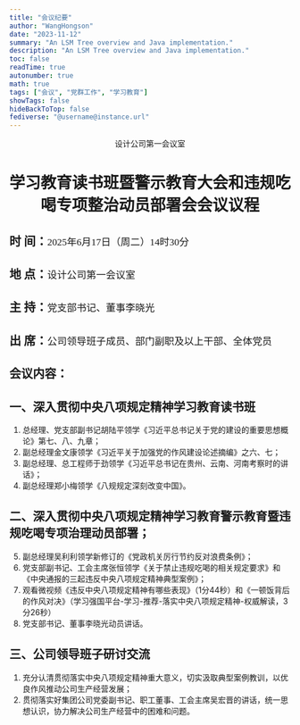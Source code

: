 ```yaml
---
title: "会议纪要"
author: "WangHongson"
date: "2023-11-12"
summary: "An LSM Tree overview and Java implementation."
description: "An LSM Tree overview and Java implementation."
toc: false
readTime: true
autonumber: true
math: true
tags: ["会议", "党群工作", "学习教育"]
showTags: false
hideBackToTop: false
fediverse: "@username@instance.url"
---
```


<link rel="stylesheet" href="style.css">

<center>


 <span class="kaiti">设计公司第一会议室</span>


# <span class="kaiti">学习教育读书班暨警示教育大会和违规吃喝专项整治动员部署会会议议程</span>


<div style="text-align: left;">


## __时  间__：<small><span style="font-family: 楷体, KaiTi, 'KaiTi_GB2312', serif; font-weight: normal;">2025年6月17日（周二）14时30分</span></small>





## __地  点__：<small><span style="font-family: 楷体, KaiTi, 'KaiTi_GB2312', serif; font-weight: normal;">设计公司第一会议室</span></small>




## __主  持__：<small><span style="font-family: 楷体, KaiTi, 'KaiTi_GB2312', serif; font-weight: normal;">党支部书记、董事李晓光</span></small>




## __出  席__：<small><span style="font-family: 楷体, KaiTi, 'KaiTi_GB2312', serif; font-weight: normal;">公司领导班子成员、部门副职及以上干部、全体党员</span></small>



## 会议内容：

## 一、深入贯彻中央八项规定精神学习教育读书班
1. 总经理、党支部副书记胡陆平领学《习近平总书记关于党的建设的重要思想概论》第七、八、九章；
2. 副总经理金文康领学《习近平关于加强党的作风建设论述摘编》之六、七；
3. 副总经理、总工程师于劲领学《习近平总书记在贵州、云南、河南考察时的讲话》；
4. 副总经理郑小梅领学《八规规定深刻改变中国》。

## 二、深入贯彻中央八项规定精神学习教育警示教育暨违规吃喝专项治理动员部署；
5. 副总经理吴利利领学新修订的《党政机关厉行节约反对浪费条例》；
6. 党支部副书记、工会主席张恒领学《关于禁止违规吃喝的相关规定要求》和《中央通报的三起违反中央八项规定精神典型案例》；
7. 观看微视频《违反中央八项规定精神有哪些表现》（1分44秒）和《一顿饭背后的作风对决》（学习强国平台-学习-推荐-落实中央八项规定精神-权威解读，3分26秒）
8. 党支部书记、董事李晓光动员讲话。

## 三、公司领导班子研讨交流
1. 充分认清贯彻落实中央八项规定精神重大意义，切实汲取典型案例教训，以优良作风推动公司生产经营发展；
2. 贯彻落实好集团公司党委副书记、职工董事、工会主席吴宏晋的讲话，统一思想认识，协力解决公司生产经营中的困难和问题。

